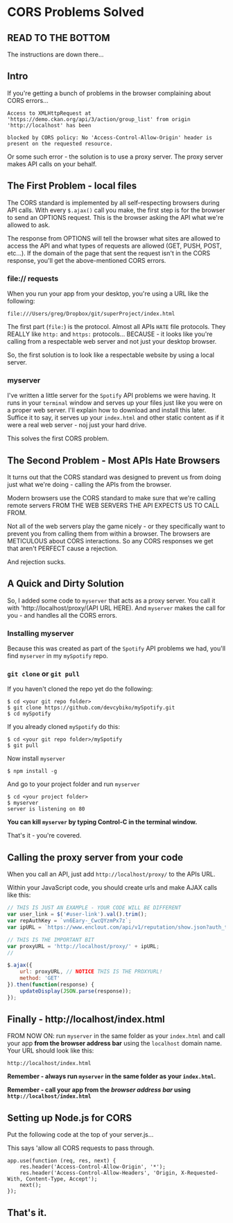 # CORS Problems Solved

## READ TO THE BOTTOM

The instructions are down there...

## Intro
If you're getting a bunch of problems in the browser complaining about CORS errors...

```
Access to XMLHttpRequest at 'https://demo.ckan.org/api/3/action/group_list' from origin 'http://localhost' has been 

blocked by CORS policy: No 'Access-Control-Allow-Origin' header is present on the requested resource.
```

Or some such error - the solution is to use a proxy server. The proxy server makes API calls on your behalf.

## The First Problem - local files

The CORS standard is implemented by all self-respecting browsers during API calls. With every `$.ajax()` call you make, the first step is for the browser to send an OPTIONS request. This is the browser asking the API what we're allowed to ask.

The response from OPTIONS will tell the browser what sites are allowed to access the API and what types of requests are allowed (GET, PUSH, POST, etc...). If the domain of the page that sent the request isn't in the CORS response, you'll get the above-mentioned CORS errors.

### file:// requests

When you run your app from your desktop, you're using a URL like the following:

```
file:///Users/greg/Dropbox/git/superProject/index.html
```

The first part (`file:`) is the protocol. Almost all APIs `HATE` file protocols. They REALLY like `http:` and `https:` protocols... BECAUSE - it looks like you're calling from a respectable web server and not just your desktop browser.

So, the first solution is to look like a respectable website by using a local server.

### myserver

I've written a little server for the `Spotify` API problems we were having. It runs in your `terminal` window and serves up your files just like you were on a proper web server. I'll explain how to download and install this later. Suffice it to say, it serves up your `index.html` and other static content as if it were a real web server - noj just your hard drive.

This solves the first CORS problem.

## The Second Problem - Most APIs Hate Browsers

It turns out that the CORS standard was designed to prevent us from doing just what we're doing - calling the APIs from the browser.

Modern browsers use the CORS standard to make sure that we're calling remote servers FROM THE WEB SERVERS THE API EXPECTS US TO CALL FROM.

Not all of  the web servers play the game nicely - or they specifically want to prevent you from calling them from within a browser. The browsers are METICULOUS about CORS interactions. So any CORS responses we get that aren't PERFECT cause a rejection.

And rejection sucks.

## A Quick and Dirty Solution

So, I added some code to `myserver` that acts as a proxy server. You call it with 'http://localhost/proxy/(API URL HERE). And `myserver` makes the call for you - and handles all the CORS errors.

### Installing myserver

Because this was created as part of the `Spotify` API problems we had, you'll find `myserver` in my `mySpotify` repo.

### `git clone` or `git pull`

If you haven't cloned the repo yet do the following:

```
$ cd <your git repo folder>
$ git clone https://github.com/devcybiko/mySpotify.git
$ cd mySpotify
```

If you already cloned `mySpotify` do this:

```
$ cd <your git repo folder>/mySpotify
$ git pull
```

Now install `myserver`

```
$ npm install -g
```

And go to your project folder and run `myserver`

```
$ cd <your project folder>
$ myserver
server is listening on 80
```

__You can kill `myserver` by typing Control-C in the terminal window.__

That's it - you're covered.

## Calling the proxy server from your code

When you call an API, just add `http://localhost/proxy/` to the APIs URL.

Within your JavaScript code, you should create urls and make AJAX calls like this:

```javascript
// THIS IS JUST AN EXAMPLE - YOUR CODE WILL BE DIFFERENT
var user_link = $('#user-link').val().trim();
var repAuthKey = `vn6Eary-_CwcQYzmPx7z`;
var ipURL = `https://www.enclout.com/api/v1/reputation/show.json?auth_token=${repAuthKey}&url=${user_link}`;

// THIS IS THE IMPORTANT BIT
var proxyURL = 'http://localhost/proxy/' + ipURL;
//

$.ajax({
	url: proxyURL, // NOTICE THIS IS THE PROXYURL!
	method: 'GET'
}).then(function(response) {
	updateDisplay(JSON.parse(response));
});
```

## Finally - http://localhost/index.html

FROM NOW ON: run `myserver` in the same folder as your `index.html` and call your app __from the browser address bar__ using the `localhost` domain name. Your URL should look like this:

`http://localhost/index.html`

__Remember - always run `myserver` in the same folder as your `index.html`.__

__Remember - call your app from the _browser address bar_ using `http://localhost/index.html`__


## Setting up Node.js for CORS

Put the following code at the top of your server.js...

This says 'allow all CORS requests to pass through.

```
app.use(function (req, res, next) {
    res.header('Access-Control-Allow-Origin', '*');
    res.header('Access-Control-Allow-Headers', 'Origin, X-Requested-With, Content-Type, Accept');
    next();
});
```

## That's it. 
<!--stackedit_data:
eyJoaXN0b3J5IjpbLTE5Njg5MDkxOTcsLTE5NDgyMjI5NzVdfQ
==
-->
